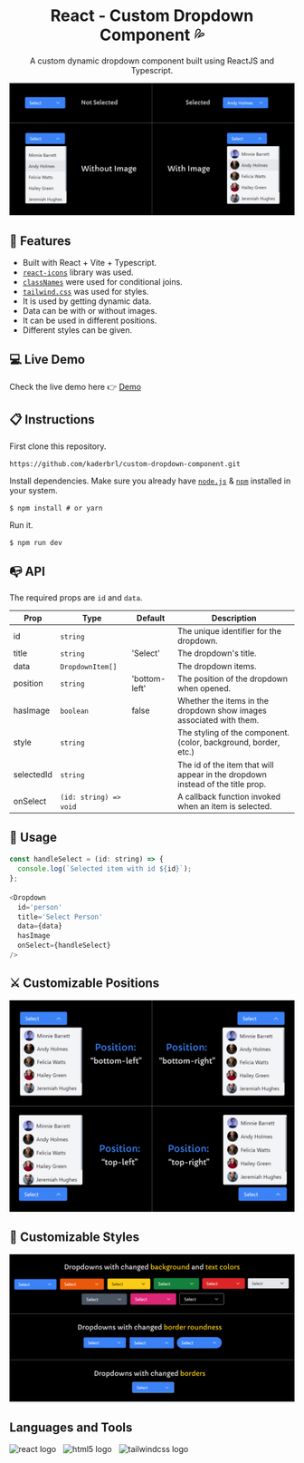 # <h1 align="center">React - Custom Dropdown Component 💦</h1>

<p align="center">A custom dynamic dropdown component built using ReactJS and Typescript.</p>

<div align="center">
    <img  src="/public/dropdown.png" alt="Custom Dropdown Component with React" title="Custom Dropdown Component" />
</div>

## 💎 Features

- Built with React + Vite + Typescript.
- [`react-icons`](https://react-icons.github.io/react-icons/) library was used.
- [`classNames`](https://jedwatson.github.io/classnames/) were used for conditional joins.
- [`tailwind.css`](https://tailwindcss.com/docs/guides/vite) was used for styles.
- It is used by getting dynamic data.
- Data can be with or without images.
- It can be used in different positions.
- Different styles can be given.

## 💻 Live Demo

Check the live demo here 👉 [Demo](https://custom-dropdown-component-kaderbrl.vercel.app/) 

## 📋 Instructions

First clone this repository.

```shell
https://github.com/kaderbrl/custom-dropdown-component.git
```

Install dependencies. Make sure you already have [`node.js`](https://nodejs.org/en/) & [`npm`](https://www.npmjs.com/) installed in your system.

```shell
$ npm install # or yarn
```

Run it.

```shell
$ npm run dev
```

## 📭 API
The required props are `id` and `data`.

| 	Prop	 | 	Type	 | 	Default	 | 	Description	 | 
| 	-----	 | 	-----	 | 	-----	 | -----	|
| 	id	| 	`string`	| 		 | The unique identifier for the dropdown.	 | 
| 	title	| 	`string`	| 	'Select'	 | The dropdown's title.	 | 
| 	data	| 	`DropdownItem[]`	| 		 | The dropdown items.	 | 
| 	position	| 	`string`	| 	'bottom-left'	 | The position of the dropdown when opened.	 | 
| 	hasImage	| 	`boolean`	| 	false	 | Whether the items in the dropdown show images associated with them.	 | 
| 	style	| 	`string`	| 		 | The styling of the component. (color, background, border, etc.)	 | 
| 	selectedId	| 	`string`	| 		 | The id of the item that will appear in the dropdown instead of the title prop.	 | 
| 	onSelect	| 	`(id: string) => void`	| 		 | A callback function invoked when an item is selected.	 | 

## 🔑 Usage

```js
const handleSelect = (id: string) => {
  console.log(`Selected item with id ${id}`);
};

<Dropdown
  id='person'
  title='Select Person'
  data={data}
  hasImage
  onSelect={handleSelect}
/>
```

## ⚔️ Customizable  Positions
<div align="center">
    <img  src="/public/dropdown-position.png" alt="Customizable Positions" title="Customizable Positions" />
</div>

## 🎨 Customizable Styles
<div align="center">
    <img  src="/public/dropdown-styles.png" alt="Customizable Styles" title="Customizable Styles" />
</div>

## Languages and Tools

<div align="left">
  <img src="https://cdn.jsdelivr.net/gh/devicons/devicon/icons/react/react-original.svg" height="30" alt="react logo"  />
  <img width="5" />
  <img src="https://cdn.jsdelivr.net/gh/devicons/devicon/icons/html5/html5-original.svg" height="30" alt="html5 logo"  />
  <img width="5" />
  <img src="https://www.vectorlogo.zone/logos/tailwindcss/tailwindcss-icon.svg" height="35" alt="tailwindcss logo"  />
</div>
